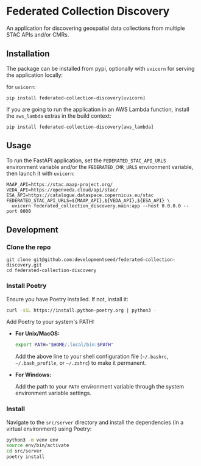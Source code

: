 # Federated Collection Discovery

An application for discovering geospatial data collections from multiple
STAC APIs and/or CMRs.

## Installation

The package can be installed from pypi, optionally with `uvicorn` for
serving the application locally:

for `uvicorn`:

```shell
pip install federated-collection-discovery[uvicorn]
```

If you are going to run the application in an AWS Lambda function,
install the `aws_lambda` extras in the build context:

```shell
pip install federated-collection-discovery[aws_lambda]
```

## Usage

To run the FastAPI application, set the `FEDERATED_STAC_API_URLS` environment variable
and/or the `FEDERATED_CMR_URLS` environment variable, then launch it with `uvicorn`:

```shell
MAAP_API=https://stac.maap-project.org/
VEDA_API=https://openveda.cloud/api/stac/
ESA_API=https://catalogue.dataspace.copernicus.eu/stac
FEDERATED_STAC_API_URLS=${MAAP_API},${VEDA_API},${ESA_API} \
  uvicorn federated_collection_discovery.main:app --host 0.0.0.0 --port 8000
```

## Development

### Clone the repo

```shell
git clone git@github.com:developmentseed/federated-collection-discovery.git
cd federated-collection-discovery
```

### Install Poetry

Ensure you have Poetry installed. If not, install it:

```bash
curl -sSL https://install.python-poetry.org | python3 -
```

Add Poetry to your system's PATH:

- **For Unix/MacOS:**

  ```bash
  export PATH="$HOME/.local/bin:$PATH"
  ```
  
  Add the above line to your shell configuration file (`~/.bashrc`,
  `~/.bash_profile`, or `~/.zshrc`) to make it permanent.

- **For Windows:**

  Add the path to your `PATH` environment variable through the system environment
  variable settings.

### Install

Navigate to the `src/server` directory and install the dependencies (in a virtual
environment) using Poetry:

```bash
python3 -m venv env
source env/bin/activate
cd src/server
poetry install
```
